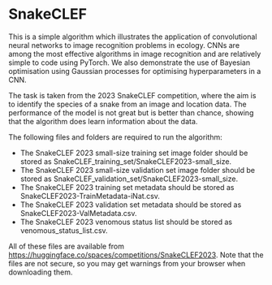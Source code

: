 # SnakeCLEF

This is a simple algorithm which illustrates the application of convolutional neural networks to image recognition problems in ecology. CNNs are among the most effective algorithms in image recognition and are relatively simple to code using PyTorch. We also demonstrate the use of Bayesian optimisation using Gaussian processes for optimising hyperparameters in a CNN. 

The task is taken from the 2023 SnakeCLEF competition, where the aim is to identify the species of a snake from an image and location data. The performance of the model is not great but is better than chance, showing that the algorithm does learn information about the data. 

The following files and folders are required to run the algorithm:
* The SnakeCLEF 2023 small-size training set image folder should be stored as SnakeCLEF_training_set/SnakeCLEF2023-small_size.
* The SnakeCLEF 2023 small-size validation set image folder should be stored as SnakeCLEF_validation_set/SnakeCLEF2023-small_size.
* The SnakeCLEF 2023 training set metadata should be stored as SnakeCLEF2023-TrainMetadata-iNat.csv.
* The SnakeCLEF 2023 validation set metadata should be stored as SnakeCLEF2023-ValMetadata.csv.
* The SnakeCLEF 2023 venomous status list should be stored as venomous_status_list.csv.

All of these files are available from https://huggingface.co/spaces/competitions/SnakeCLEF2023. Note that the files are not secure, so you may get warnings from your browser when downloading them.
